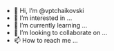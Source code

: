 - 👋 Hi, I’m @vptchaikovski
- 👀 I’m interested in ...
- 🌱 I’m currently learning ...
- 💞️ I’m looking to collaborate on ...
- 📫 How to reach me ...

<!---
vptchaikovski/vptchaikovski is a ✨ special ✨ repository because its `README.md` (this file) appears on your GitHub profile.
You can click the Preview link to take a look at your changes.
--->
